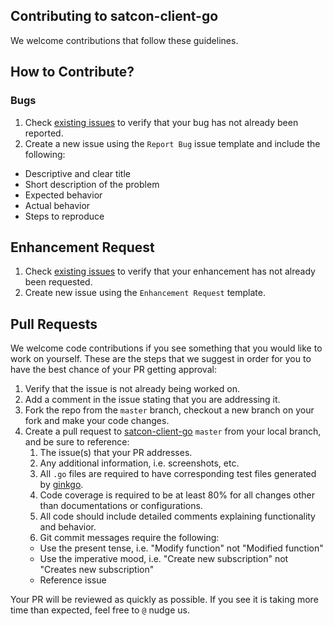 ## Contributing to satcon-client-go
We welcome contributions that follow these guidelines.

## How to Contribute?

### Bugs
1. Check [existing issues](https://github.com/IBM/satcon-client-go/issues) to verify that your bug has not already been reported.
2. Create a new issue using the `Report Bug` issue template and include the following:
  * Descriptive and clear title
  * Short description of the problem
  * Expected behavior
  * Actual behavior
  * Steps to reproduce

## Enhancement Request
1. Check [existing issues](https://github.com/IBM/satcon-client-go/issues) to verify that your enhancement has not already been requested.
2. Create new issue using the `Enhancement Request` template.

## Pull Requests
We welcome code contributions if you see something that you would like to work on yourself. These are the steps that we suggest in order for you to have the best chance of your PR getting approval:
1. Verify that the issue is not already being worked on.
2. Add a comment in the issue stating that you are addressing it.
3. Fork the repo from the `master` branch, checkout a new branch on your fork and make your code changes.
4. Create a pull request to [satcon-client-go](https://github.com/IBM/satcon-client-go) `master` from your local branch, and be sure to reference:
    1. The issue(s) that your PR addresses.
    2. Any additional information, i.e. screenshots, etc.
    3. All `.go` files are required to have corresponding test files generated by [ginkgo](https://onsi.github.io/ginkgo/).
    4. Code coverage is required to be at least 80% for all changes other than documentations or configurations.
    5. All code should include detailed comments explaining functionality and behavior.
    6. Git commit messages require the following:
      * Use the present tense, i.e. "Modify function" not "Modified function"
      * Use the imperative mood, i.e. "Create new subscription" not "Creates new subscription"
      * Reference issue

Your PR will be reviewed as quickly as possible. If you see it is taking more time than expected, feel free to `@` nudge us.
